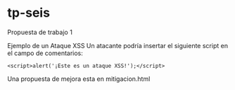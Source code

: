 # tp-seis
Propuesta de trabajo 1

Ejemplo de un Ataque XSS
Un atacante podría insertar el siguiente script en el campo de comentarios:

`<script>alert('¡Este es un ataque XSS!');</script>`

Una propuesta de mejora esta en mitigacion.html
